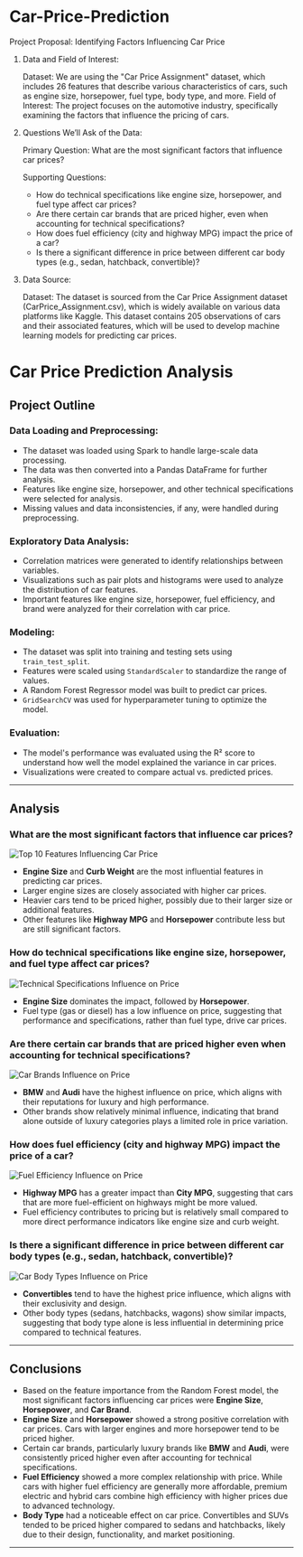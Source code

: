 # Car-Price-Prediction
Project Proposal: Identifying Factors Influencing Car Price

1. Data and Field of Interest:

    Dataset: We are using the "Car Price Assignment" dataset, which includes 26 features that describe various characteristics of cars, such as engine size, horsepower, fuel type, body type, and more.
    Field of Interest: The project focuses on the automotive industry, specifically examining the factors that influence the pricing of cars.

2. Questions We’ll Ask of the Data:

    Primary Question: What are the most significant factors that influence car prices?
    
    Supporting Questions:
    - How do technical specifications like engine size, horsepower, and fuel type affect car prices?
    - Are there certain car brands that are priced higher, even when accounting for technical specifications?
    - How does fuel efficiency (city and highway MPG) impact the price of a car?
    - Is there a significant difference in price between different car body types (e.g., sedan, hatchback, convertible)?

3. Data Source:

    Dataset: The dataset is sourced from the Car Price Assignment dataset (CarPrice_Assignment.csv), which is widely available on various data platforms like Kaggle. This dataset contains 205 observations of cars and their associated features, which will be used to develop machine learning models for predicting car prices.
####
####
# Car Price Prediction Analysis

## Project Outline

### Data Loading and Preprocessing:
- The dataset was loaded using Spark to handle large-scale data processing.
- The data was then converted into a Pandas DataFrame for further analysis.
- Features like engine size, horsepower, and other technical specifications were selected for analysis.
- Missing values and data inconsistencies, if any, were handled during preprocessing.

### Exploratory Data Analysis:
- Correlation matrices were generated to identify relationships between variables.
- Visualizations such as pair plots and histograms were used to analyze the distribution of car features.
- Important features like engine size, horsepower, fuel efficiency, and brand were analyzed for their correlation with car price.

### Modeling:
- The dataset was split into training and testing sets using `train_test_split`.
- Features were scaled using `StandardScaler` to standardize the range of values.
- A Random Forest Regressor model was built to predict car prices.
- `GridSearchCV` was used for hyperparameter tuning to optimize the model.

### Evaluation:
- The model's performance was evaluated using the R² score to understand how well the model explained the variance in car prices.
- Visualizations were created to compare actual vs. predicted prices.

---

## Analysis

### What are the most significant factors that influence car prices?
![Top 10 Features Influencing Car Price](images/top_10_features_importance.png)
- **Engine Size** and **Curb Weight** are the most influential features in predicting car prices.
- Larger engine sizes are closely associated with higher car prices.
- Heavier cars tend to be priced higher, possibly due to their larger size or additional features.
- Other features like **Highway MPG** and **Horsepower** contribute less but are still significant factors.

### How do technical specifications like engine size, horsepower, and fuel type affect car prices?
![Technical Specifications Influence on Price](images/technical_specifications_importance.png)
- **Engine Size** dominates the impact, followed by **Horsepower**.
- Fuel type (gas or diesel) has a low influence on price, suggesting that performance and specifications, rather than fuel type, drive car prices.

### Are there certain car brands that are priced higher even when accounting for technical specifications?
![Car Brands Influence on Price](images/brand_importance.png)
- **BMW** and **Audi** have the highest influence on price, which aligns with their reputations for luxury and high performance.
- Other brands show relatively minimal influence, indicating that brand alone outside of luxury categories plays a limited role in price variation.

### How does fuel efficiency (city and highway MPG) impact the price of a car?
![Fuel Efficiency Influence on Price](images/fuel_efficiency_importance.png)
- **Highway MPG** has a greater impact than **City MPG**, suggesting that cars that are more fuel-efficient on highways might be more valued.
- Fuel efficiency contributes to pricing but is relatively small compared to more direct performance indicators like engine size and curb weight.

### Is there a significant difference in price between different car body types (e.g., sedan, hatchback, convertible)?
![Car Body Types Influence on Price](images/carbody_importance.png)
- **Convertibles** tend to have the highest price influence, which aligns with their exclusivity and design.
- Other body types (sedans, hatchbacks, wagons) show similar impacts, suggesting that body type alone is less influential in determining price compared to technical features.

---

## Conclusions

- Based on the feature importance from the Random Forest model, the most significant factors influencing car prices were **Engine Size**, **Horsepower**, and **Car Brand**.
- **Engine Size** and **Horsepower** showed a strong positive correlation with car prices. Cars with larger engines and more horsepower tend to be priced higher.
- Certain car brands, particularly luxury brands like **BMW** and **Audi**, were consistently priced higher even after accounting for technical specifications.
- **Fuel Efficiency** showed a more complex relationship with price. While cars with higher fuel efficiency are generally more affordable, premium electric and hybrid cars combine high efficiency with higher prices due to advanced technology.
- **Body Type** had a noticeable effect on car price. Convertibles and SUVs tended to be priced higher compared to sedans and hatchbacks, likely due to their design, functionality, and market positioning.

---

